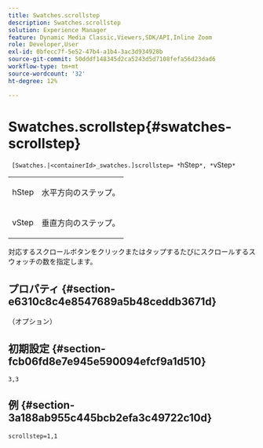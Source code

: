 ```yaml
---
title: Swatches.scrollstep
description: Swatches.scrollstep
solution: Experience Manager
feature: Dynamic Media Classic,Viewers,SDK/API,Inline Zoom
role: Developer,User
exl-id: 0bfecc7f-5e52-47b4-a1b4-3ac3d934928b
source-git-commit: 50dddf148345d2ca5243d5d7108fefa56d23dad6
workflow-type: tm+mt
source-wordcount: '32'
ht-degree: 12%

---
```


# Swatches.scrollstep{#swatches-scrollstep}

` [Swatches.|<containerId>_swatches.]scrollstep= *`hStep`*, *`vStep`*`

<table id="table_DC890B3CAB6847318081AC74424147B9"> 
 <tbody> 
  <tr> 
   <td> <p> <span class="codeph"> <span class="varname"> hStep</span> </span> </p> </td> 
   <td> <p>水平方向のステップ。 </p> </td> 
  </tr> 
  <tr> 
   <td> <p> <span class="codeph"> <span class="varname"> vStep</span> </span> </p> </td> 
   <td> <p>垂直方向のステップ。 </p> </td> 
  </tr> 
 </tbody> 
</table>

対応するスクロールボタンをクリックまたはタップするたびにスクロールするスウォッチの数を指定します。

## プロパティ {#section-e6310c8c4e8547689a5b48ceddb3671d}

（オプション）

## 初期設定 {#section-fcb06fd8e7e945e590094efcf9a1d510}

`3,3`

## 例 {#section-3a188ab955c445bcb2efa3c49722c10d}

`scrollstep=1,1`
